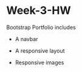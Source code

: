 # Week-3-HW
Bootstrap Portfolio includes

   * A navbar

   * A responsive layout

   * Responsive images